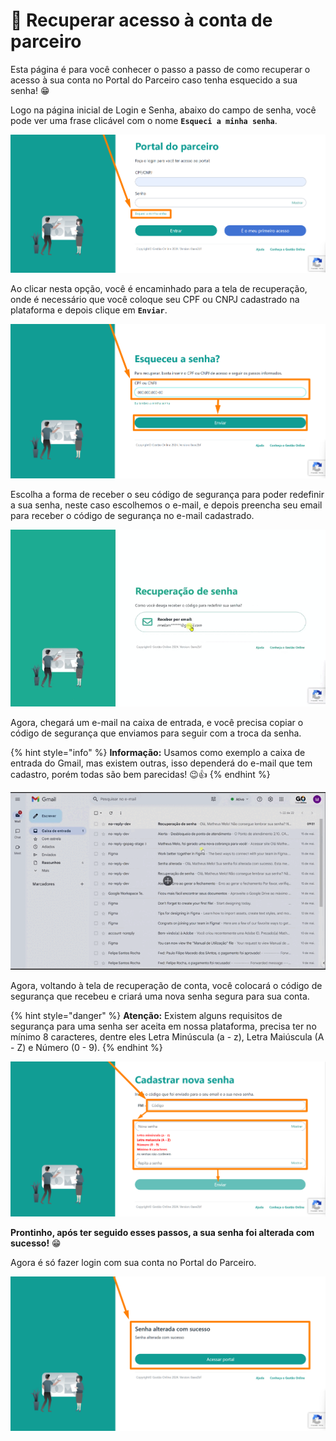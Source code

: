 # 🔐 Recuperar acesso à conta de parceiro

Esta página é para você conhecer o passo a passo de como recuperar o acesso à sua conta no Portal do Parceiro caso tenha esquecido a sua senha! 😁

Logo na página inicial de Login e Senha, abaixo do campo de senha, você pode ver uma frase clicável com o nome **`Esqueci a minha senha`**.

![](/portal/assets/recupera_acesso_btn_esqueci_senha.png)

Ao clicar nesta opção, você é encaminhado para a tela de recuperação, onde é necessário que você coloque seu CPF ou CNPJ cadastrado na plataforma e depois clique em **`Enviar`**.

![](/portal/assets/recupera_acesso__cpf_btn_enviar.png)

Escolha a forma de receber o seu código de segurança para poder redefinir a sua senha, neste caso escolhemos o e-mail, e depois preencha seu email para receber o código de segurança no e-mail cadastrado.

![](/portal/assets/recupera_acesso__cpf_btn_enviar_preencher_email.gif)

Agora, chegará um e-mail na caixa de entrada, e você precisa copiar o código de segurança que enviamos para seguir com a troca da senha.

{% hint style="info" %}
**Informação:** Usamos como exemplo a caixa de entrada do Gmail, mas existem outras, isso dependerá do e-mail que tem cadastro, porém todas são bem parecidas! 😉👍
{% endhint %}

![](/erp-v2/assets/tela_login_cod_email.gif)

Agora, voltando à tela de recuperação de conta, você colocará o código de segurança que recebeu e criará uma nova senha segura para sua conta.

{% hint style="danger" %}
**Atenção:** Existem alguns requisitos de segurança para uma senha ser aceita em nossa plataforma, precisa ter no mínimo 8 caracteres, dentre eles Letra Minúscula (a - z), Letra Maiúscula (A - Z) e Número (0 - 9).
{% endhint %}

![](/portal/assets/recupera_acesso_cadastrar_nova_senha.png)

**Prontinho, após ter seguido esses passos, a sua senha foi alterada com sucesso!** 😁

Agora é só fazer login com sua conta no Portal do Parceiro.

![](/portal/assets/recupera_acesso_cadastrar_senha_alterada.png)